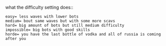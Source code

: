 
what the difficulty setting does::

	easy= less waves with lower bots
	medium= bout same waves but with some more scavs
	hard= big amount of bots but still medium difficulty
	impossible= big bots with good skills
	horde= you have the last bottle of vodka and all of russia is coming after you
	

